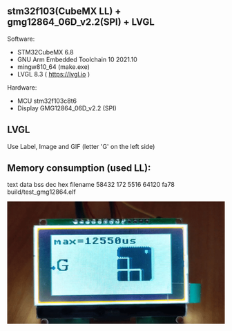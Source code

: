 ## stm32f103(CubeMX LL) + gmg12864_06D_v2.2(SPI) + LVGL 

Software:
- STM32CubeMX 6.8
- GNU Arm Embedded Toolchain 10 2021.10
- mingw810_64 (make.exe)
- LVGL 8.3 ( https://lvgl.io )

Hardware:
- MCU stm32f103c8t6
- Display GMG12864_06D_v2.2 (SPI)

## LVGL

Use Label, Image and GIF (letter 'G' on the left side)

## Memory consumption (used LL):
   text    data     bss     dec     hex filename
  58432     172    5516   64120    fa78 build/test_gmg12864.elf


![img](images/result.gif)
